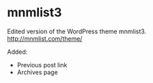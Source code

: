 mnmlist3
========

Edited version of the WordPress theme mnmlist3. http://mnmlist.com/theme/

Added:

- Previous post link
- Archives page
